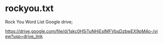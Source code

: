 # rockyou.txt
Rock You Word List
Google drive; 


https://drive.google.com/file/d/1skc0H5iTuNHjEsIMFVbsDzbwEX9pM4o-/view?usp=drive_link
